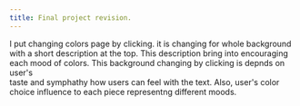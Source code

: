 ```yaml
---
title: Final project revision.
---
```

I put changing colors page by clicking. it is changing for whole background with a short description at the top. This description bring into encouraging each mood of colors. This background changing by clicking is depnds on user's   
taste and symphathy how users can feel with the text. Also, user's color choice influence to each piece representng different moods.  

